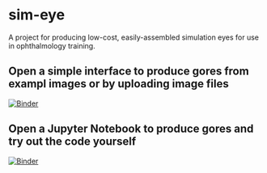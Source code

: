 # sim-eye
A project for producing low-cost, easily-assembled simulation eyes for use in ophthalmology training.

## Open a simple interface to produce gores from exampl images or by uploading image files
[![Binder](https://mybinder.org/badge_logo.svg)](https://mybinder.org/v2/gh/stuwilmur/sim-eye/HEAD?urlpath=voila%2Frender%2FInterface.ipynb)

## Open a Jupyter Notebook to produce gores and try out the code yourself
[![Binder](https://mybinder.org/badge_logo.svg)](https://mybinder.org/v2/gh/stuwilmur/sim-eye/HEAD?filepath=Interface.ipynb)
